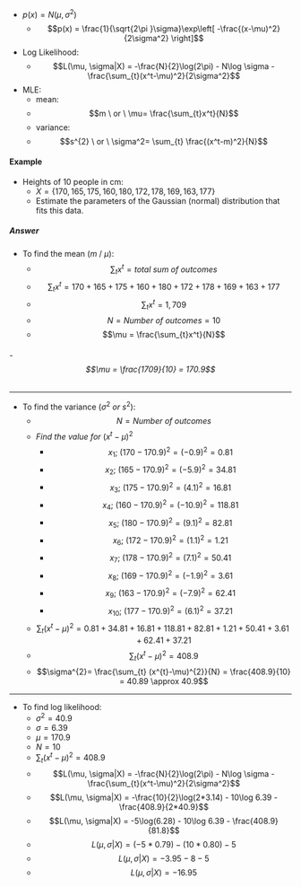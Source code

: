 - $p(x) = N (\mu, \sigma^2)$
	- $$p(x) = \frac{1}{\sqrt{2\pi }\sigma}\exp\left[ -\frac{(x-\mu)^2}{2\sigma^2} \right]$$
- Log Likelihood:
	- $$L(\mu, \sigma|X) = -\frac{N}{2}\log(2\pi) - N\log \sigma - \frac{\sum_{t}(x^t-\mu)^2}{2\sigma^2}$$
- MLE:
	- mean:
	- $$m \ or \ \mu= \frac{\sum_{t}x^t}{N}$$
	- variance:
	- $$s^{2} \ or \ \sigma^2= \sum_{t} \frac{(x^t-m)^2}{N}$$

#### Example
- Heights of 10 people in cm:
	- $X=\{170,165,175,160,180,172,178,169,163,177\}$
	- Estimate the parameters of the Gaussian (normal) distribution that fits this data.

##### Answer
- To find the mean $(m\  / \ \mu ):$
	- $$\sum_{t}x^{t} = total\ sum \ of \ outcomes $$
	- $$\sum_{t}x^{t}=170+165+175+160+180+172+178+169+163+177$$
	- $$\sum_{t}x^t = 1,709$$
	- $$N = Number \ of \ outcomes = 10$$
	- $$\mu = \frac{\sum_{t}x^t}{N}$$
###### - $$\mu = \frac{1709}{10} = 170.9$$
---

- To find the variance $(\sigma^{2} \ or \ s^2):$
	- $$N = Number \ of \ outcomes$$
	- $Find \ the \ value \ for \ (x^t-\mu)^2$
		- $$x_{1} ; \ (170 - 170.9)^{2}= (-0.9)^{2}= 0.81$$
		- $$x_2 ; \ (165 - 170.9)^{2}= (-5.9)^{2}= 34.81$$
		- $$x_3 ; \ (175 - 170.9)^{2}= (4.1)^{2}= 16.81$$
		- $$x_4 ; \ (160 - 170.9)^{2}= (-10.9)^{2}= 118.81$$
		- $$x_5 ; \ (180 - 170.9)^{2}= (9.1)^{2}= 82.81$$
		- $$x_6 ; \ (172 - 170.9)^{2}= (1.1)^{2}= 1.21$$
		- $$x_7 ; \ (178 - 170.9)^{2}= (7.1)^{2}= 50.41$$
		- $$x_8 ; \ (169 - 170.9)^{2}= (-1.9)^{2}= 3.61$$
		- $$x_9 ; \ (163 - 170.9)^{2}= (-7.9)^{2}= 62.41$$
		- $$x_{10} ; \ (177 - 170.9)^{2}= (6.1)^{2}= 37.21$$
	- $$\sum_{t} (x^{t}-\mu)^{2} = 0.81+34.81+16.81+118.81+82.81+1.21+50.41+3.61+62.41+37.21$$
	- $$\sum_{t} (x^{t}-\mu)^{2} = 408.9$$
	- $$\sigma^{2}= \frac{\sum_{t} (x^{t}-\mu)^{2}}{N}  = \frac{408.9}{10} = 40.89 \approx 40.9$$
---

- To find log likelihood:
	- $\sigma^{2}= 40.9$
	- $\sigma = 6.39$
	- $\mu = 170.9$
	- $N = 10$
	- $\sum_{t} (x^{t}-\mu)^{2} = 408.9$
	- $$L(\mu, \sigma|X) = -\frac{N}{2}\log(2\pi) - N\log \sigma - \frac{\sum_{t}(x^t-\mu)^2}{2\sigma^2}$$
	- $$L(\mu, \sigma|X) = -\frac{10}{2}\log(2*3.14) - 10\log 6.39 - \frac{408.9}{2*40.9}$$
	- $$L(\mu, \sigma|X) = -5\log(6.28) - 10\log 6.39 - \frac{408.9}{81.8}$$
	- $$L(\mu, \sigma|X) = (-5 *0.79) - (10*0.80) - 5$$
	- $$L(\mu, \sigma|X) = -3.95 - 8 - 5$$
	- $$L(\mu, \sigma|X) = -16.95$$

